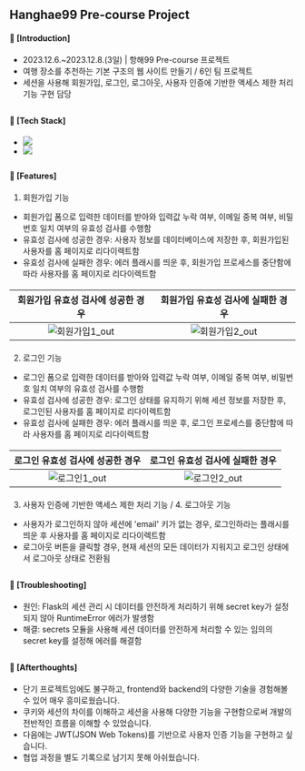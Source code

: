 ####
## Hanghae99 Pre-course Project
####
#### 📌 [Introduction]
- 2023.12.6.~2023.12.8.(3일) | 항해99 Pre-course 프로젝트
- 여행 장소를 추천하는 기본 구조의 웹 사이트 만들기 / 6인 팀 프로젝트
- 세션을 사용해 회원가입, 로그인, 로그아웃, 사용자 인증에 기반한 액세스 제한 처리 기능 구현 담당
##
#### 📌 [Tech Stack]
- <div align="left"><img src="https://img.shields.io/badge/[frontend]-HTML / Bootstrap (CSS) / JavaScript (with jQuery)-FF6600"/>
- <div align="left"><img src="https://img.shields.io/badge/[backend]- Flask (Python web framework) / SQLite (database) / SQLAlchemy (ORM for database) / Python (programming language)-4479A1"/>
##
#### 📌 [Features]
1. 회원가입 기능
- 회원가입 폼으로 입력한 데이터를 받아와 입력값 누락 여부, 이메일 중복 여부, 비밀번호 일치 여부의 유효성 검사를 수행함
- 유효성 검사에 성공한 경우: 사용자 정보를 데이터베이스에 저장한 후, 회원가입된 사용자를 홈 페이지로 리다이렉트함
- 유효성 검사에 실패한 경우: 에러 플래시를 띄운 후, 회원가입 프로세스를 중단함에 따라 사용자를 홈 페이지로 리다이렉트함
####
|회원가입 유효성 검사에 성공한 경우|회원가입 유효성 검사에 실패한 경우|
|:---:|:---:|
|![회원가입1_out](https://github.com/jisulee-shsf/hanghae99-precourse-project/assets/109773795/98d38873-d658-44d5-a98a-0d5ef7fd2744)|![회원가입2_out](https://github.com/jisulee-shsf/hanghae99-precourse-project/assets/109773795/3128c571-9376-4905-9add-69c4cfc01263)|
####
2. 로그인 기능
- 로그인 폼으로 입력한 데이터를 받아와 입력값 누락 여부, 이메일 중복 여부, 비밀번호 일치 여부의 유효성 검사를 수행함
- 유효성 검사에 성공한 경우: 로그인 상태를 유지하기 위해 세션 정보를 저장한 후, 로그인된 사용자를 홈 페이지로 리다이렉트함
- 유효성 검사에 실패한 경우: 에러 플래시를 띄운 후, 로그인 프로세스를 중단함에 따라 사용자를 홈 페이지로 리다이렉트함
####
|로그인 유효성 검사에 성공한 경우|로그인 유효성 검사에 실패한 경우|
|:---:|:---:|
|![로그인1_out](https://github.com/jisulee-shsf/hanghae99-precourse-project/assets/109773795/d82b948a-d34c-4d98-bd42-d1a84744eaaf)|![로그인2_out](https://github.com/jisulee-shsf/hanghae99-precourse-project/assets/109773795/5cc3c89b-1aa3-4f52-8cf2-881d9d6537fd)|
####
####
3. 사용자 인증에 기반한 액세스 제한 처리 기능 / 4. 로그아웃 기능
- 사용자가 로그인하지 않아 세션에 'email' 키가 없는 경우, 로그인하라는 플래시를 띄운 후 사용자를 홈 페이지로 리다이렉트함
- 로그아웃 버튼을 클릭할 경우, 현재 세션의 모든 데이터가 지워지고 로그인 상태에서 로그아웃 상태로 전환됨
##
#### 📌 [Troubleshooting]
- 원인: Flask의 세션 관리 시 데이터를 안전하게 처리하기 위해 secret key가 설정되지 않아 RuntimeError 에러가 발생함
- 해결: secrets 모듈을 사용해 세션 데이터를 안전하게 처리할 수 있는 임의의 secret key를 설정해 에러를 해결함
##
#### 📌 [Afterthoughts]
- 단기 프로젝트임에도 불구하고, frontend와 backend의 다양한 기술을 경험해볼 수 있어 매우 흥미로웠습니다. 
- 쿠키와 세션의 차이를 이해하고 세션을 사용해 다양한 기능을 구현함으로써 개발의 전반적인 흐름을 이해할 수 있었습니다.
- 다음에는 JWT(JSON Web Tokens)를 기반으로 사용자 인증 기능을 구현하고 싶습니다.
- 협업 과정을 별도 기록으로 남기지 못해 아쉬웠습니다.
####
